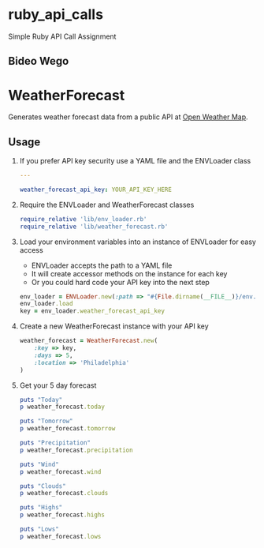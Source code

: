 # ruby_api_calls
Simple Ruby API Call Assignment

## Bideo Wego

# WeatherForecast

Generates weather forecast data from a public API at [Open Weather Map][weather].

## Usage

1. If you prefer API key security use a YAML file and the ENVLoader class

	```yaml
	---

	weather_forecast_api_key: YOUR_API_KEY_HERE
	```

1. Require the ENVLoader and WeatherForecast classes

	```ruby
	require_relative 'lib/env_loader.rb'
	require_relative 'lib/weather_forecast.rb'
	```

1. Load your environment variables into an instance of ENVLoader for easy access
	- ENVLoader accepts the path to a YAML file
	- It will create accessor methods on the instance for each key
	- Or you could hard code your API key into the next step

	```ruby
	env_loader = ENVLoader.new(:path => "#{File.dirname(__FILE__)}/env.yaml")
	env_loader.load
	key = env_loader.weather_forecast_api_key
	```

1. Create a new WeatherForecast instance with your API key

	```ruby
	weather_forecast = WeatherForecast.new(
		:key => key,
		:days => 5,
		:location => 'Philadelphia'
	)
	```

1. Get your 5 day forecast

	```ruby
	puts "Today"
	p weather_forecast.today

	puts "Tomorrow"
	p weather_forecast.tomorrow

	puts "Precipitation"
	p weather_forecast.precipitation

	puts "Wind"
	p weather_forecast.wind

	puts "Clouds"
	p weather_forecast.clouds

	puts "Highs"
	p weather_forecast.highs

	puts "Lows"
	p weather_forecast.lows
	```

[weather]: http://openweathermap.org/api

